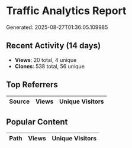 # Traffic Analytics Report

Generated: 2025-08-27T01:36:05.109985

## Recent Activity (14 days)

- **Views**: 20 total, 4 unique
- **Clones**: 538 total, 56 unique

## Top Referrers

| Source | Views | Unique Visitors |
|--------|-------|-----------------|

## Popular Content

| Path | Views | Unique Visitors |
|------|-------|------------------|
